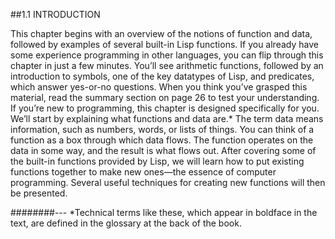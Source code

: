 ##1.1 INTRODUCTION

This chapter begins with an overview of the notions of function and data,
followed by examples of several built-in Lisp functions. If you already have
some experience programming in other languages, you can flip through this
chapter in just a few minutes. You’ll see arithmetic functions, followed by an
introduction to symbols, one of the key datatypes of Lisp, and predicates,
which answer yes-or-no questions. When you think you’ve grasped this
material, read the summary section on page 26 to test your understanding.
If you’re new to programming, this chapter is designed specifically for
you. We’ll start by explaining what functions and data are.* The term data
means information, such as numbers, words, or lists of things. You can think
of a function as a box through which data flows. The function operates on the
data in some way, and the result is what flows out.
After covering some of the built-in functions provided by Lisp, we will
learn how to put existing functions together to make new ones—the essence of
computer programming. Several useful techniques for creating new functions
will then be presented.

########---
*Technical terms like these, which appear in boldface in the text, are defined in the glossary at the back of
the book.

